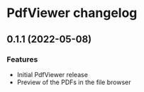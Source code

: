 # PdfViewer changelog

## 0.1.1 (2022-05-08)

### Features

* Initial PdfViewer release
* Preview of the PDFs in the file browser 
